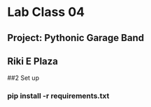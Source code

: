 # Lab Class 04

## Project: Pythonic Garage Band

## Riki E Plaza


##2 Set up
### pip install -r requirements.txt